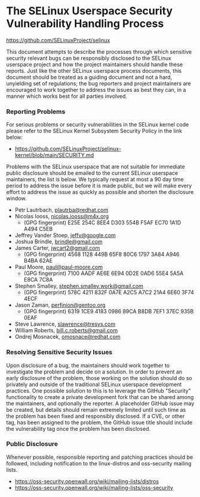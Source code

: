The SELinux Userspace Security Vulnerability Handling Process
===============================================================================
https://github.com/SELinuxProject/selinux

This document attempts to describe the processes through which sensitive
security relevant bugs can be responsibly disclosed to the SELinux userspace
project and how the project maintainers should handle these reports. Just like
the other SELinux userspace process documents, this document should be treated
as a guiding document and not a hard, unyielding set of regulations; the bug
reporters and project maintainers are encouraged to work together to address
the issues as best they can, in a manner which works best for all parties
involved.

### Reporting Problems

For serious problems or security vulnerabilities in the SELinux kernel code
please refer to the SELinux Kernel Subsystem Security Policy in the link below:

* https://github.com/SELinuxProject/selinux-kernel/blob/main/SECURITY.md

Problems with the SELinux userspace that are not suitable for immediate public
disclosure should be emailed to the current SELinux userspace maintainers, the
list is below. We typically request at most a 90 day time period to address
the issue before it is made public, but we will make every effort to address
the issue as quickly as possible and shorten the disclosure window.

* Petr Lautrbach, plautrba@redhat.com
* Nicolas Iooss, nicolas.iooss@m4x.org
  *  (GPG fingerprint) E25E 254C 8EE4 D303 554B  F5AF EC70 1A1D A494 C5EB
* Jeffrey Vander Stoep, jeffv@google.com
* Joshua Brindle, brindle@gmail.com
* James Carter, jwcart2@gmail.com
  *  (GPG fingerprint) 4568 1128 449B 65F8 80C6  1797 3A84 A946 B4BA 62AE
* Paul Moore, paul@paul-moore.com
  *  (GPG fingerprint) 7100 AADF AE6E 6E94 0D2E  0AD6 55E4 5A5A E8CA 7C8A
* Stephen Smalley, stephen.smalley.work@gmail.com
  *  (GPG fingerprint) 578C 4211 832F 0A7E A2C5  A7C2 21A4 6E60 3F74 4ECF
* Jason Zaman, perfinion@gentoo.org
  *  (GPG fingerprint) 6319 1CE9 4183 0986 89CA  B8DB 7EF1 37EC 935B 0EAF
* Steve Lawrence, slawrence@tresys.com
* William Roberts, bill.c.roberts@gmail.com
* Ondrej Mosnacek, omosnace@redhat.com

### Resolving Sensitive Security Issues

Upon disclosure of a bug, the maintainers should work together to investigate
the problem and decide on a solution. In order to prevent an early disclosure
of the problem, those working on the solution should do so privately and
outside of the traditional SELinux userspace development practices. One
possible solution to this is to leverage the GitHub "Security" functionality to
create a private development fork that can be shared among the maintainers, and
optionally the reporter. A placeholder GitHub issue may be created, but details
should remain extremely limited until such time as the problem has been fixed
and responsibly disclosed. If a CVE, or other tag, has been assigned to the
problem, the GitHub issue title should include the vulnerability tag once the
problem has been disclosed.

### Public Disclosure

Whenever possible, responsible reporting and patching practices should be
followed, including notification to the linux-distros and oss-security mailing
lists.

* https://oss-security.openwall.org/wiki/mailing-lists/distros
* https://oss-security.openwall.org/wiki/mailing-lists/oss-security
